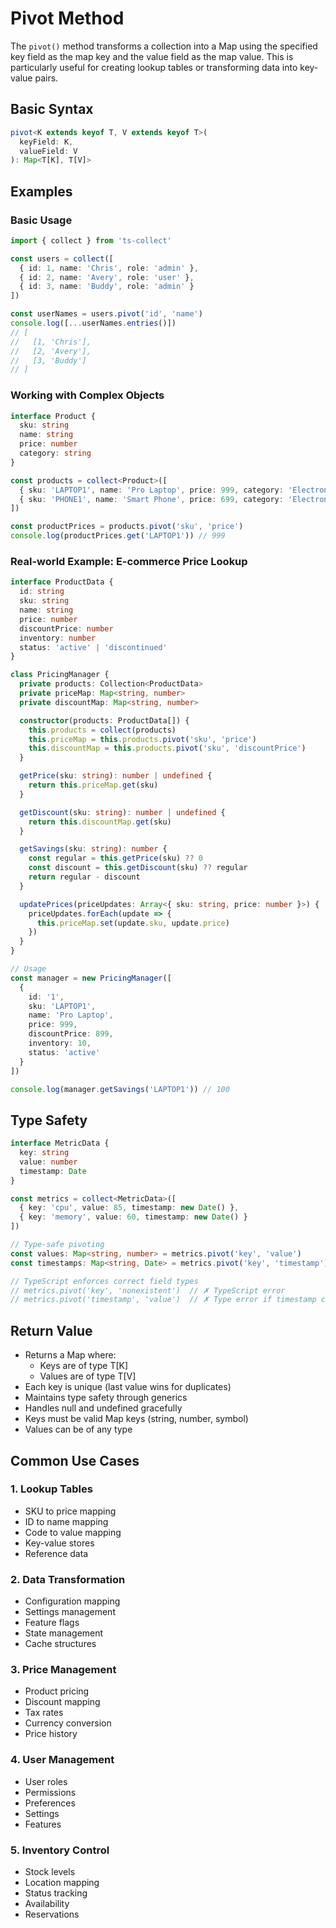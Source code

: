 # Pivot Method

The `pivot()` method transforms a collection into a Map using the specified key field as the map key and the value field as the map value. This is particularly useful for creating lookup tables or transforming data into key-value pairs.

## Basic Syntax

```typescript
pivot<K extends keyof T, V extends keyof T>(
  keyField: K,
  valueField: V
): Map<T[K], T[V]>
```

## Examples

### Basic Usage

```typescript
import { collect } from 'ts-collect'

const users = collect([
  { id: 1, name: 'Chris', role: 'admin' },
  { id: 2, name: 'Avery', role: 'user' },
  { id: 3, name: 'Buddy', role: 'admin' }
])

const userNames = users.pivot('id', 'name')
console.log([...userNames.entries()])
// [
//   [1, 'Chris'],
//   [2, 'Avery'],
//   [3, 'Buddy']
// ]
```

### Working with Complex Objects

```typescript
interface Product {
  sku: string
  name: string
  price: number
  category: string
}

const products = collect<Product>([
  { sku: 'LAPTOP1', name: 'Pro Laptop', price: 999, category: 'Electronics' },
  { sku: 'PHONE1', name: 'Smart Phone', price: 699, category: 'Electronics' }
])

const productPrices = products.pivot('sku', 'price')
console.log(productPrices.get('LAPTOP1')) // 999
```

### Real-world Example: E-commerce Price Lookup

```typescript
interface ProductData {
  id: string
  sku: string
  name: string
  price: number
  discountPrice: number
  inventory: number
  status: 'active' | 'discontinued'
}

class PricingManager {
  private products: Collection<ProductData>
  private priceMap: Map<string, number>
  private discountMap: Map<string, number>

  constructor(products: ProductData[]) {
    this.products = collect(products)
    this.priceMap = this.products.pivot('sku', 'price')
    this.discountMap = this.products.pivot('sku', 'discountPrice')
  }

  getPrice(sku: string): number | undefined {
    return this.priceMap.get(sku)
  }

  getDiscount(sku: string): number | undefined {
    return this.discountMap.get(sku)
  }

  getSavings(sku: string): number {
    const regular = this.getPrice(sku) ?? 0
    const discount = this.getDiscount(sku) ?? regular
    return regular - discount
  }

  updatePrices(priceUpdates: Array<{ sku: string, price: number }>) {
    priceUpdates.forEach(update => {
      this.priceMap.set(update.sku, update.price)
    })
  }
}

// Usage
const manager = new PricingManager([
  {
    id: '1',
    sku: 'LAPTOP1',
    name: 'Pro Laptop',
    price: 999,
    discountPrice: 899,
    inventory: 10,
    status: 'active'
  }
])

console.log(manager.getSavings('LAPTOP1')) // 100
```

## Type Safety

```typescript
interface MetricData {
  key: string
  value: number
  timestamp: Date
}

const metrics = collect<MetricData>([
  { key: 'cpu', value: 85, timestamp: new Date() },
  { key: 'memory', value: 60, timestamp: new Date() }
])

// Type-safe pivoting
const values: Map<string, number> = metrics.pivot('key', 'value')
const timestamps: Map<string, Date> = metrics.pivot('key', 'timestamp')

// TypeScript enforces correct field types
// metrics.pivot('key', 'nonexistent')  // ✗ TypeScript error
// metrics.pivot('timestamp', 'value')  // ✗ Type error if timestamp can't be used as key
```

## Return Value

- Returns a Map where:
  - Keys are of type T[K]
  - Values are of type T[V]
- Each key is unique (last value wins for duplicates)
- Maintains type safety through generics
- Handles null and undefined gracefully
- Keys must be valid Map keys (string, number, symbol)
- Values can be of any type

## Common Use Cases

### 1. Lookup Tables

- SKU to price mapping
- ID to name mapping
- Code to value mapping
- Key-value stores
- Reference data

### 2. Data Transformation

- Configuration mapping
- Settings management
- Feature flags
- State management
- Cache structures

### 3. Price Management

- Product pricing
- Discount mapping
- Tax rates
- Currency conversion
- Price history

### 4. User Management

- User roles
- Permissions
- Preferences
- Settings
- Features

### 5. Inventory Control

- Stock levels
- Location mapping
- Status tracking
- Availability
- Reservations
